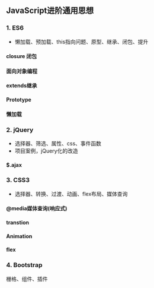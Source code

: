 ## JavaScript进阶通用思想

### 1. ES6
* 懒加载、预加载、this指向问题、原型、继承、闭包、提升
#### closure 闭包
#### 面向对象编程
#### extends继承
#### Prototype
#### 懒加载

### 2. jQuery
* 选择器、筛选、属性、css、事件函数
* 项目案例，jQuery化的改造 
#### $.ajax

### 3. CSS3
* 选择器、转换、过渡、动画、flex布局、媒体查询
#### @media媒体查询(响应式)
#### transtion
#### Animation
#### flex

### 4. Bootstrap
栅格、组件、插件
